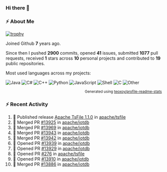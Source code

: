 ### Hi there 👋

### :zap: About Me

[![trophy](https://github-profile-trophy.vercel.app/?username=HTHou&theme=onedark)](https://github.com/ryo-ma/github-profile-trophy)
   
Joined Github **7** years ago.

Since then I pushed **2900** commits, opened **41** issues, submitted **1077** pull requests, received **1** stars across **10** personal projects and contributed to **19** public repositories.

Most used languages across my projects:

![Java](https://img.shields.io/static/v1?style=flat-square&label=%E2%A0%80&color=555&labelColor=%23b07219&message=Java%EF%B8%B189.6%25)
![C#](https://img.shields.io/static/v1?style=flat-square&label=%E2%A0%80&color=555&labelColor=%23178600&message=C%23%EF%B8%B13.9%25)
![C++](https://img.shields.io/static/v1?style=flat-square&label=%E2%A0%80&color=555&labelColor=%23f34b7d&message=C%2B%2B%EF%B8%B12.7%25)
![Python](https://img.shields.io/static/v1?style=flat-square&label=%E2%A0%80&color=555&labelColor=%233572A5&message=Python%EF%B8%B10.7%25)
![JavaScript](https://img.shields.io/static/v1?style=flat-square&label=%E2%A0%80&color=555&labelColor=%23f1e05a&message=JavaScript%EF%B8%B10.5%25)
![Shell](https://img.shields.io/static/v1?style=flat-square&label=%E2%A0%80&color=555&labelColor=%2389e051&message=Shell%EF%B8%B10.4%25)
![C](https://img.shields.io/static/v1?style=flat-square&label=%E2%A0%80&color=555&labelColor=%23555555&message=C%EF%B8%B10.4%25)
![Other](https://img.shields.io/static/v1?style=flat-square&label=%E2%A0%80&color=555&labelColor=%23ededed&message=Other%EF%B8%B11.4%25)

<p align="right"><sub>Generated using <a href="https://github.com/marketplace/actions/profile-readme-stats">teoxoy/profile-readme-stats</a></sub></p>


<!--![](https://github.com/HTHou/HTHou/blob/output/github-contribution-grid-snake.svg)-->

<!--![Haonan Hou's github stats](https://github-readme-stats.vercel.app/api?username=HTHou&count_private=true&show_icons=true&theme=onedark)-->

<!--![Haonan Hou's wakatime stats](https://github-readme-stats.vercel.app/api/wakatime?username=HTHou&layout=compact&theme=onedark)-->

<!--![Top Langs](https://github-readme-stats.vercel.app/api/top-langs/?username=HTHou&theme=onedark&layout=compact)-->

### :zap: Recent Activity
<!--START_SECTION:activity-->
1. 🚀 Published release [Apache TsFile 1.1.0](https://github.com/apache/tsfile/releases/tag/v1.1.0) in [apache/tsfile](https://github.com/apache/tsfile)
2. 🎉 Merged PR [#13925](https://github.com/apache/iotdb/pull/13925) in [apache/iotdb](https://github.com/apache/iotdb)
3. 🎉 Merged PR [#13969](https://github.com/apache/iotdb/pull/13969) in [apache/iotdb](https://github.com/apache/iotdb)
4. 🎉 Merged PR [#13943](https://github.com/apache/iotdb/pull/13943) in [apache/iotdb](https://github.com/apache/iotdb)
5. 🎉 Merged PR [#13942](https://github.com/apache/iotdb/pull/13942) in [apache/iotdb](https://github.com/apache/iotdb)
6. 💪 Opened PR [#13939](https://github.com/apache/iotdb/pull/13939) in [apache/iotdb](https://github.com/apache/iotdb)
7. 💪 Opened PR [#13929](https://github.com/apache/iotdb/pull/13929) in [apache/iotdb](https://github.com/apache/iotdb)
8. 💪 Opened PR [#276](https://github.com/apache/tsfile/pull/276) in [apache/tsfile](https://github.com/apache/tsfile)
9. 💪 Opened PR [#13910](https://github.com/apache/iotdb/pull/13910) in [apache/iotdb](https://github.com/apache/iotdb)
10. 🎉 Merged PR [#13886](https://github.com/apache/iotdb/pull/13886) in [apache/iotdb](https://github.com/apache/iotdb)
<!--END_SECTION:activity-->

<!--
**HTHou/HTHou** is a ✨ _special_ ✨ repository because its `README.md` (this file) appears on your GitHub profile.

Here are some ideas to get you started:

- 🔭 I’m currently working on ...
- 🌱 I’m currently learning ...
- 👯 I’m looking to collaborate on ...
- 🤔 I’m looking for help with ...
- 💬 Ask me about ...
- 📫 How to reach me: ...
- 😄 Pronouns: ...
- ⚡ Fun fact: ...
-->

